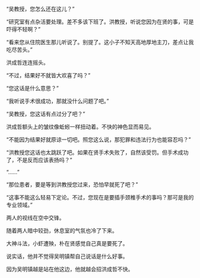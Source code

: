 “吴教授，您怎么还在这儿？”

“研究室有点杂活要处理。差不多该下班了。洪教授，听说您因为在贤的事，可是吓得不轻啊？”

“看来您从住院医生那儿听说了。别提了。这小子不知天高地厚地主刀，差点让我吃尽苦头。”

洪成哲连连摇头。

“不过，结果好不就皆大欢喜了吗？”

“您这话是什么意思？”

“我听说手术很成功，那就没什么问题了吧。”

“吴教授，您这话有点过分了吧？”

洪成哲额头上的皱纹像蚯蚓一样扭动着。不快的神色显而易见。

“不能因为结果好就原谅一切吧。照您这么说，那犯罪和违法行为也能容忍吗？”

“洪教授您这话也太跳跃了吧。如果在贤手术失败了，自然该受罚。但手术成功了，不是反而应该表扬吗？”

“……”

“那位患者，要是等到洪教授您过来，恐怕早就死了吧？”

“这事不能这么轻易下定论。不过，您现在是要插手颈椎手术的事吗？那可是我的专业领域。”

两人的视线在空中交锋。

随着两人暗中较劲，休息室的气氛也冷了下来。

大神斗法，小虾遭殃，朴在贤感觉自己真是要死了。

说实话，他并不觉得吴明镇帮自己说话是什么好事。

因为吴明镇越是站在他这边，他就越会招洪成哲不快。